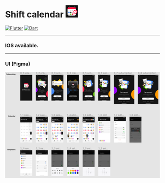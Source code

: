 # Shift calendar <img src="https://github.com/GhostuSs/shift_calendar/blob/bb6b86d19a05b839a77890624259554c1b0e8132/assets/icons/appIcon.png" width="40" />

[![Flutter](https://img.shields.io/badge/-Flutter-090909?style=for-the-badge&logo=flutter&logoColor=47C5FB)](https://flutter.dev) [![Dart](https://img.shields.io/badge/-Dart-090909?style=for-the-badge&logo=dart&logoColor=097CDB)](https://dart.dev)
____________________________________________________________________________________________________________________________________________________________________
### IOS available.
____________________________________________________________________________________________________________________________________________________________________

### UI (Figma)

![Screenshot](https://github.com/GhostuSs/shift_calendar/blob/7026ceb772e344eb603bba0ecad656167a109d9a/assets/%D0%A1%D0%BD%D0%B8%D0%BC%D0%BE%D0%BA%20%D1%8D%D0%BA%D1%80%D0%B0%D0%BD%D0%B0%202022-04-12%20%D0%B2%2003.23.32.png)


